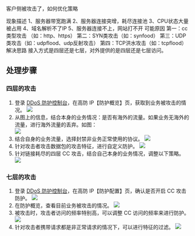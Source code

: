 客户侧被攻击了，如何优化策略

现象描述
1、服务器带宽跑满
2、服务器连接突增，耗尽连接池
3、CPU状态大量被占用
4、域名解析不了IP
5、服务器连接不上，网站打不开
可能原因
第一：cc类型攻击 （如：http、https）
第二：SYN类攻击（如：synfood）
第三：UDP类攻击（如：udpflood、udp反射攻击）
第四：TCP洪水攻击（如：tcpflood）
解决思路
接入方式是四层还是七层，对外提供的是四层还是七层访问。

## 处理步骤
### 四层的攻击
1. 登录 [DDoS 防护控制台](https://console.cloud.tencent.com/ddos/antiddos-advanced/overview/ddos)，在高防 IP【防护概览】页，获取到业务被攻击的情况。
![](https://main.qcloudimg.com/raw/e5f3cd13c8cca17289705df19f14fb67.png)
2. 从图上的信息，结合本身的业务情况：是否有海外的流量。如果业务无海外的流量，进行海外流量的丢弃。如图：  
![](https://main.qcloudimg.com/raw/6aa843fc84788efce21c856f82eaefcd.png)
3. 结合自身的业务流量，选择封禁非业务正常使用的协议。
![](https://main.qcloudimg.com/raw/bedee5b97142cd7516d87874a4eb2c6d.png)
4. 针对攻击者攻击数据包的攻击特征，进行自定义防护。
![](https://main.qcloudimg.com/raw/edaf0aecc5ef0706470ce5ffde5c856b.png)
5. 针对链接耗尽的四层 CC 攻击，结合自己本身的业务情况，调整以下策略。
![](https://main.qcloudimg.com/raw/49fd88a46b77008df1d738e920f29641.png)

### 七层的攻击
1. 登录 [DDoS 防护控制台](https://console.cloud.tencent.com/ddos/antiddos-advanced/overview/ddos)，在高防 IP【防护配置】页，确认是否开启 CC 攻击防护。
![](https://main.qcloudimg.com/raw/698d0b3a12772591794ca30d2a6eda45.png)
2. 在防护概览，查看目前业务被攻击的情况。
![](https://main.qcloudimg.com/raw/bddfb5412302681ea55269d8c1c8fbda.png)
3. 被攻击时，攻击者访问的频率特别高，可以调整 CC 访问的频率来进行防护。
![](https://main.qcloudimg.com/raw/37e2789b76300124be8bbdba0f335716.png)
4. 针对攻击者携带请求都是非正常请求的情况下，可以进行特征的过滤。
![](https://main.qcloudimg.com/raw/80560642fb71f8f149a36644d10704de.png)

